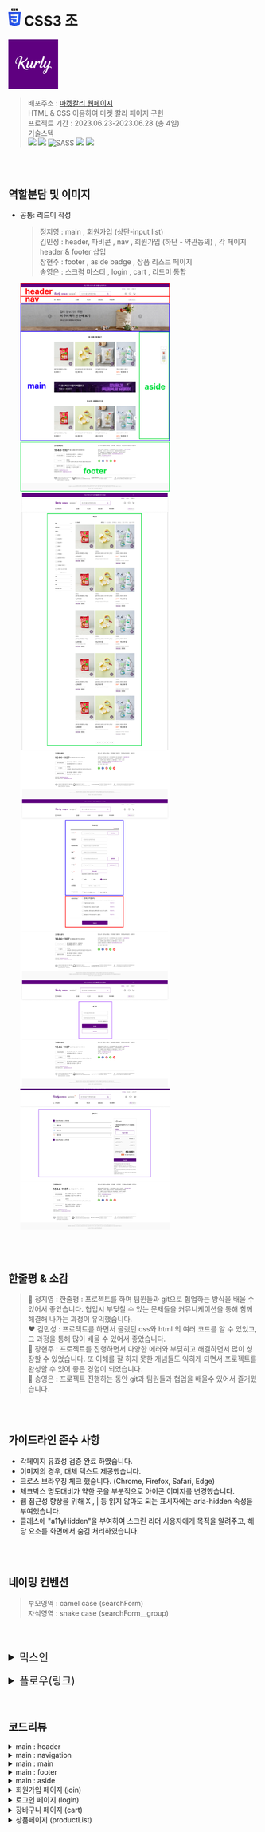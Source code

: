 # <img src="./src/images/CSS3_log.png" width="25"> CSS3 조

[<img src="./src/images/favicon-192x192.webp"  width="100" height="100">](https://karly-css3.netlify.app/index.html)

> 배포주소 : [마켓칼리 웹페이지](https://karly-css3.netlify.app/)  
> HTML & CSS 이용하여 마켓 칼리 페이지 구현  
> 프로젝트 기간 : 2023.06.23-2023.06.28 (총 4일)  
> 기술스텍  
>  <img src="https://img.shields.io/badge/html5-E34F26?style=for-the-badge&logo=html5&logoColor=white"> <img src="https://img.shields.io/badge/css-1572B6?style=for-the-badge&logo=css3&logoColor=white"> <img alt="SASS" src ="https://img.shields.io/badge/SASS-cc6699.svg?&style=for-the-badge&logo=sass&logoColor=white"/> <img src="https://img.shields.io/badge/git-F05032?style=for-the-badge&logo=git&logoColor=white"> <img src="https://img.shields.io/badge/github-181717?style=for-the-badge&logo=github&logoColor=white">

</br></br>

## 역할분담 및 이미지

- 공통: 리드미 작성

  > 정지영 : main , 회원가입 (상단-input list)  
  > 김민성 : header, 파비콘 , nav , 회원가입 (하단 - 약관동의) , 각 페이지 header & footer 삽입  
  > 장현주 : footer , aside badge , 상품 리스트 페이지  
  > 송영은 : 스크럼 마스터 , login , cart , 리드미 통합

    <img src="./src/images/karly_main.png" width="300" height="">
    <img src="./src/images/karly_list.png" width="300" height="">
    <img src="./src/images/karly_join.png" width="300" height="">
    <img src="./src/images/karly_login.png" width="300" height="">
    <img src="./src/images/karly_cart.png" width="300" height="">

</br></br>

## 한줄평 & 소감

> 💙 정지영 : 한줄평 : 프로젝트를 하며 팀원들과 git으로 협업하는 방식을 배울 수 있어서 좋았습니다. 협업시 부딪칠 수 있는 문제들을 커뮤니케이션을 통해 함께 해결해 나가는 과정이 유익했습니다.  
> ❤️ 김민성 : 프로젝트를 하면서 몰랐던 css와 html 의 여러 코드를 알 수 있었고, 그 과정을 통해 많이 배울 수 있어서 좋았습니다.  
> 💚 장현주 : 프로젝트를 진행하면서 다양한 에러와 부딪히고 해결하면서 많이 성장할 수 있었습니다. 또 이해를 잘 하지 못한 개념들도 익히게 되면서 프로젝트를 완성할 수 있어 좋은 경험이 되었습니다.  
> 💜 송영은 : 프로젝트 진행하는 동안 git과 팀원들과 협업을 배울수 있어서 즐거웠습니다.

</br></br>

## 가이드라인 준수 사항

- 각페이지 유효성 검증 완료 하였습니다.
- 이미지의 경우, 대체 텍스트 제공했습니다.
- 크로스 브라우징 체크 했습니다. (Chrome, Firefox, Safari, Edge)
- 체크박스 명도대비가 약한 곳을 부분적으로 아이콘 이미지를 변경했습니다.
- 웹 접근성 향상을 위해 X , | 등 읽지 않아도 되는 표시자에는 aria-hidden 속성을 부여했습니다.
- 클래스에 "a11yHidden"을 부여하여 스크린 리더 사용자에게 목적을 알려주고, 해당 요소를 화면에서 숨김 처리하였습니다.

</br></br>

## 네이밍 컨벤션

> 부모영역 : camel case (searchForm)  
> 자식영역 : snake case (searchForm\_\_group)

</br></br>

<details>
<summary style="font-size: 21px;"> 믹스인 </summary>
<div markdown="1">

> base

- 에이전트 스타일 초기화 (normalize,reset)

> a11y

- `@mixin a11yHidden`

  웹접근성 고려한 컨텐츠 숨기기
  (스크린 리더 사용자에게는 읽혀지지만 시각적으로는 숨김 처리)

> color, spacing

- `$primary-color: #5f0080; 
$secondary-color: #bd76ff;` 마켓칼리 대표색상 변수 지정
- `$spacing` px 별로 변수값을 지정했습니다.

> unit

- `@function rem`
  px단위를 rem으로 변경하는 함수를 사용했습니다.

> mixin

- `@mixin flexbox` 플렉스 방향, 정렬 방식, 항목 정렬 방식, 줄 바꿈 여부를 설정할 수 있습니다.

- `@mixin containerMax`
  최대화면 크기를 1050px 지정하고 auto 마진값을 화면 중앙에 정렬.

- `@mixin autoMargin`
  마진값을 auto로 주어 화면 중앙에 정렬

- `@mixin padding,@mixin margin`
  콘텐츠의 패딩,마진 값을 부여 했습니다.

- `@mixin gridbox`
  그리드의 컬럼의 개수, 컬럼의 너비, 행 간격, 열 간격을 설정할 수 있습니다.

- `@mixin gray300_button  `
  라이트 색상을 적용한 버튼 style

- `@mixin button`
  칼리 대표 버튼 스타일 지정 하였습니다.

- `@mixin input`
  컬리 대표 input 스타일 지정 하였습니다.

- `@mixin font`
  칼리 대표 font 스타일 지정 하였습니다.

- `@mixin buttonNone `
  버튼 기본 스타일 제거

- `@mixin bgImages`
  배경이미지 반복제거, 크기 100% 지정

</details>

</br>

<details>
<summary style="font-size: 21px;"> 플로우(링크) </summary>
<div markdown="1">

## 화면 플로우

  <img src="./src/images/header_flow.png">

- red : 클릭시 페이지 이동
- blue : 호버시 메뉴 카테고리 보임

1. [메인 페이지](https://karly-css3.netlify.app/)
2. [회원가입](https://karly-css3.netlify.app/views/join.html)
3. [로그인](https://karly-css3.netlify.app/views/login.html)
4. [장바구니](https://karly-css3.netlify.app/views/cart.html)
5. [신상품](https://karly-css3.netlify.app/views/productlist)

<img src="./src/images/footer_flow.png">

- red : 클릭시 페이지 이동

1. [컬리 네이버 블로그](https://blog.naver.com/marketkurly)
2. [컬리 페이스북](https://www.facebook.com/Marketkurly/)
3. [컬리 인스타그램](https://www.instagram.com/marketkurly/)
4. [컬리 네이버 포스트](https://m.post.naver.com/marketkurly)
5. [컬리 유튜브](https://www.youtube.com/channel/UCfpdjL5pl-1qKT7Xp4UQzQg)

</details>
</br></br>

## 코드리뷰

<details>
<summary>main : header  </summary>
<div markdown="1">

<img src="./src/images/header_dom.png">

> topBar
>
> > primary-color 부여

> headerBox
>
> > flex로 column 형식 부여
> > div\_\_memberSystem
> >
> > > flex로 row 형식 부여하여 회원가입|로그인|고객센터 구현

> > headerBox\_\_middle
> >
> > > logo
> > >
> > > > flex로 row 형식 부여하여 로고와 마켓칼리 글자 형태 구현

> > > searchForm
> > >
> > > > 검색창 구현

> > > imoji
> > >
> > > > flex로 row 형식 부여하여 location, heart, shopping 배치

</br>
</br>

#### 1. 제목 등 보이지 않아도 되는 성질에 a11yHiddne class로 숨김처리 했습니다.

</br>

#### 2. 웹 접근성 향상을 위해 X , | 등 읽지 않아도 되는 표시자에는 aria-hidden 속성을 부여했습니다.

</br>

#### 3. 대부분의 코드에 부모-자식 간의 class연결성을 만들어두어 scss에서 편하게 구조화하고, 편하게 볼 수 있도록 구성하였습니다. (ex. searchForm(부모) - searchForm\_\_group(자식))

</br>

#### 4. label과 legend, ul 등을 최대한 적재적소에 사용하여 더욱 코드를 symentic하게 구성하였습니다.

</br>
</br>
</div>
</details>

<details>
<summary>main : navigation</summary>
<div markdown="1">

<img src="./src/images/nav_dom.png">

> category
>
> > 자식요소인 categoryHover에 absolute주기 위해 relative 부여
> > </br>
> > Hamburger와 카테고리 부분 배치 위해 flex로 row 형식 부여
> > </br> > > </br>
> > categoryHover
> >
> > > flex형식으로 column주어 세로형식 배치
> > > </br>
> > > justify : space-evenly 형식으로 균등배치
> > > </br>
> > > 기본 형식 visibility : hidden으로 숨김처리
> > > </br> > > > </br>
> > > .category:hover > .categoryHover
> > >
> > > > category에 hover시 하위내역인 categoryHover에 변경사항 부여
> > > > </br>
> > > > visibility : visible 으로 보이게 처리
> > > > </br>
> > > > top : 40px 으로 위치 부여
> > > > </br> > > > > </br>
> > > > 이후 각 카테고리 별 이미지 sprite로 부여

</br>
</br>

> navCenter
>
> > flex를 row형식으로 주어서 상단 nav바 배치
> > </br> >> **new , **best , **hotdeal , **special
> >
> > > 각 상자별 flex 위한 넓이 부여
> > > </br>
> > >
> > > > hover
> > > >
> > > > > hover시 글자 색깔 변화 및 및줄 부여

</br>
</br>

> morningDelivery
>
> > 상자 배치 및 내부 글자 색깔 변경
> > </br>
> > 상자 내부 flex형태 row 부여

</br>
</br>

#### 1. 카테고리 구성 중 다른 페이지와 class이름이 겹치는 상황이 발생하여, 다음에 프로젝트를 진행 시 평범한 class명 대신 unique하게 만들어야겠다고 생각했습니다.

</br>

#### 2. 다양한 이미지에 대체텍스트를 부여하여 접근성을 높혔습니다.

</br>

#### 3. 공통적으로 들어가는 부분을 mixin으로 대체하면 좋았을 것 같다고 생각됩니다. ex(너비, flex와 justify 등)

</br></br>

</div>
</details>

<details>
<summary>main : main</summary>
<div markdown="1">
<img src="./src/images/main_dom.png">

## Main (마크업 트리 구조)

- main
- section

1. mainBanner
2. todayProduct
3. lineBanner
4. todayProduct

---

- `main`: 전체 컨텐츠를 감싸는 가장 큰 요소입니다.
- `section` : 하위에 여러 섹션 요소들을 포함합니다.

1. `mainBanner 섹션:`
   메인 배너를 표시하는 섹션입니다. 하위에 mainBanner**item 요소가 있습니다.
   mainBanner**item 요소 내부에는 배너 이미지를 포함한 버튼 요소들이 있습니다.

2. `todayProduct 섹션:`
   "이 상품 어때요?"와 "놓치면 후회할 가격" 상품 목록을 표시하는 섹션입니다.
   product**title 클래스를 가진 제목 요소가 있습니다.
   product 클래스를 가진 목록 요소가 있습니다.
   목록 요소 내부에는 여러 상품을 나타내는 product**list 요소들이 있습니다.
   각 product\_\_list 요소에는 이미지, 버튼, 상품 정보를 나타내는 하위 요소들이 포함되어 있습니다.

3. `lineBanner 섹션:` 메인 이미지 배너를 표시하는 섹션입니다.

4. 2번 섹션과 동일한 `상품 리스트 섹션`입니다.

---

### 1. mainBanner

1. Markup :
   메인 배너의 마크업 구조는 `section > div > div.button*2 > span(1/5 슬라이드 넘버) >   <a><img=background images></a>` 으로 배너 이미지는 a태그로 감싸서 링크 연결 시 페이지 이동이 가능하게 만들었고, 버튼은 div로 묶어 중앙 양측에 배열 할 수 있도록 했습니다.

2. CSS :
   메인 배너의 섹션은 `position : relative`로 상대적 위치를 주고, 버튼 및 슬라이트 넘버의 span태그는  
   `position : absolute`로 절대적 위치를 주어 배너 영역 안에 배치되도록 했습니다.

### 2. todayProduct

1. Markup :
   이 상품 어때요? 의 상품 리스트의 틀은 `ul > li`로 마크업하고, 이미지 부분은 `div`태그로 감쌌습니다.  
   상품명 텍스트는 정의 리스트는 li 하위에 `dl > dt > dd` 구조로 마크업 했습니다.

2. CSS :
   상품 리스트의 `li`부분은 `display : flex`와 row 정렬로 가로 배치하고 이미지 부분은 relative,  
   button은 `absolute`로 이미지 안에 배치했습니다.
   오른쪽 슬라이드 화살표 아이콘은 `li`에 relative, `.btn-arrow-right`에 absolut를 주어 오른쪽 중앙에 배치했습니다.

### 3. lineBanner

1. Markup : 라인 배너는 색션 영역에 이미지 태그를 주어 중앙에 배채했습니다.
2. CSS : margin-top을 주어 상품 리스트와 간격을 조정했습니다.

### 4. todayProduct : 2번과 동일

</br></br>

  </div>
</details>
  
  <details>
<summary>main : footer</summary>
<div markdown="1">

<img src="./src/images/footer_dom.png">

## footer

`<footer>`는 '마켓칼리' 웹 페이지의 하단에 위치한 푸터(footer)를 구성하는 요소들로 제작되어 있습니다.

### 구성 요소

> 고객 행복 센터

마켓 칼리를 이용하는 고객의 주문 및 문의를 위한 영역을 구성하였습니다.

1. 고객 행복 센터 안내 및 문의 가능 시간 고지

- `<h2>` title 역할로 고객행복센터 제목을 표시합니다.
- `<strong>`을 사용하여 문의 번호를 강조하였습니다.
- `<a>`태그를 활용하여 각각의 문의로 연결되는 버튼을 만들고, `<ul>, <li>`태그를 활용하여 해당 문의에 대한 정보를 표기하였습니다.

> 칼리 정보 2. 칼리 소개 및 이용약관, 기타 정보 안내

- `<ul>,<li>`태그를 활용하여 칼리의 여러 정보에 대하여 구성하였습니다.
- `<div> > <p>`를 사용하여 법인 정보를 표기하였습니다.
- `<ul>, <li>`로 다양한 SNS로 이동할 수 있는 버튼을 제작했습니다.

> 인증 범위 3. 마켓 칼리의 인증 범위와 페이 서비스 안내

- `<img>, <p>`태그를 활용하여 인증 범위를 표기하였습니다.

> 마켓 칼리 Copyright 4. copyright

- 마켓 칼리의 copyright 정보를 표기하였습니다.

<br>

  </div>
</details>

<details>
<summary>main : aside</summary>
<div markdown="1">
<img src="./src/images/aside_dom.png">
 
## aside
```<aside>```는 '마켓칼리' 웹 페이지의 우측에 위치한 '최근 본 상품' 영역을 구성하는 요소들로 제작되어 있습니다.

### 구성 요소

> 최근 본 상품

1. 칼리 서비스를 이용하며 최근 본 상품을 순서대로 확인할 수 있습니다.

- `<aside>, <div>, <ul>, <li>`태그롤 마크업을 진행했습니다.

<br>

 </div>
</details>

<details>
<summary>회원가입 페이지 (join)</summary>
<div markdown="1">
<img src="./src/images/join_dom.png">

## join (회원가입 마크업 트리 구조)

- main
- article

1. div (title)
2. form > fieldset > ul > li (labe + input)

---

### 1. div (title)

1. Markup : fieldset의 legend 요소엔 a11yHidden 클래스를 주어 숨김처리 하였고,
   h2 태그를 활용해 `회원가입` 타이틀을 표시했습니다. 하단 \*필수입력표시 부분은 span태그와 `sup` 태그로 별모양 처리했습니다.

2. CSS : 피그마 시안에 맞는 폰트 사이즈 적용 및 간격을 조정했습니다.

### 2. form > fieldsetul > li (labe + input)

1. Markup :
   각 항목에 맞는 input type을 주어 마크업 했습니다.
   -> 아이디(text), 비밀번호(password), 이름, 이메일(email), 휴대폰(tel), 주소, 성별(라디오), 생년월일(date), 추가입력 사항(라디오)
2. CSS :
버튼과 인풋은 믹스인을 통해 컴포넌트화 시켜서 스타일을 적용했습니다.
라디오 버튼과 input의 data 타입은
</br></br></br>
</div>
</details>

<details>
<summary>로그인 페이지 (login)</summary>
<div markdown="1">
  <img src="./src/images/login_dom.png">

### 로그인 페이지

- 페이지 제목
  > `<h2>` 요소를 사용하여 페이지 제목을 "로그인"으로 지정했습니다.  
  > `<form>` 로그인 정보를 입력하기 위한 폼태그를 지정했습니다.  
  >  `<fieldset>`
  > 그룹화 하였습니다.  
  >  `<legend> <label>` 클래스 a11yHidden 부여하여 "로그인 정보 입력" 텍스트를 사용하여 스크린 리더가 폼의 목적을 알 수 있도록 하고 숨김처리 하였습니다.  
  > `<input>`에 `required` 속성을 사용하여 반드시 값을 입력하도록 하였습니다.`placeholder` 속성으로 입력 필드에 힌트 텍스트를 제공했습니다.
- 로그인 버튼
  > `<button>` 로그인 버튼을 마크업 하고 type 속성은 "submit"으로 설정되어 폼이 제출되게 하였습니다.
- 회원가입 버튼
  > `<a>` 요소를 사용하여 회원가입 버튼을 디자인하고, href 속성은 회원가입 페이지의 URL을 나타냈습니다.

</br></br></br>

</div>
</details>

<details>
<summary>장바구니 페이지 (cart)</summary>
<div markdown="1">

<img src="./src/images/cart_dom.png">

- 페이지 제목

  > `<h2>` 페이지 제목을 "장바구니"으로 지정 했습니다.  
  > `<section>` 장바구니 전체 영역을 감싸는 컨테이너로 사용했습니다.

- 왼쪽 영역

  > `<label tabindex="0"> `  
  > 체크박스 아이콘 명도대비가 낮아서 이미지를 변경하였습니다.
  > 키보드로도 접근 및 조작이 가능하도록 tabindex 부여

  > `input[type="checkbox"]`  
  >  기본속성을 제거하고 클릭시 이미지가 변경되도록 하였습니다.

  > ` <span aria-hidden="true">ㅣ</span>`  
  > aria-hidden="true" 보이지만 읽어주지 않도록 하였습니다.

  > `<button type="submit" class="cartButton">선택삭제</button>`  
  > 기본 버튼 속성을 제거한 후, 택스트가 클릭되게 하였습니다.

- 오른쪽 영역
  > 배송지  
  >  `<h3>` 배송지 제목을 나타내는 요소입니다.  
  > `<address>` 배송지 주소를 나타내는 요소입니다.  
  > `button.cartAddress__button`: 배송지 변경 버튼입니다.  
  > 결제 정보  
  >  `<dl><dt><dd>` 정의형 리스트를 사용하여 마크업 하였습니다.  
  > 주문하기  
  >  `button.cartOrder__button`

</br></br>

</div>
</details>

<details>
<summary>상품페이지 (productList)</summary>
<div markdown="1">

<img src="./src/images/productList_dom.png">

## product list

product list는 베스트 상품 리스트를 안내합니다.

### 구성 요소

> 제목

1. 베스트 상품 페이지에 대한 타이틀을 안내합니다.

- `<h1>`태그를 사용하여 제품 페이지의 제목을 지정하였습니다.

> 필터 2. 베스트 상품들을 필터링하여 확인할 수 있는 탭 입니다.

- `<label>, <input>`을 활용하여 필터를 지정할 수 있는 체크박스를 구성하였습니다.

> 상품 리스트 3. 베스트 상품을 조회한 상품 리스트를 안내합니다.

- `<ul>,<li>`태그를 활용하여 조회된 제품을 원하는 순서로 확인할 수 있는 버튼을 구현했습니다.
- `<dl>,<dt>,<dd>`태그로 제품 리스트와 제품정보를 안내합니다.

> 페이지 버튼 4. 해당 페이지로 이동할 수 있는 페이지 버튼을 구성하였습니다.
> `<div>, <a>`태그를 활용하여 해당 페이지로 이동할 수 있는 버튼을 구성하였습니다.

</div>
</details>
